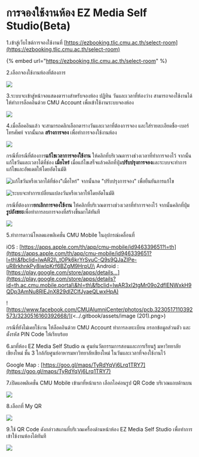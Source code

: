 # การจองใช้งานห้อง EZ Media Self Studio(Beta)

1.เข้าสู่เว็บไซต์การจองใช้งานที่ [https://ezbooking.tlic.cmu.ac.th/select-room](https://ezbooking.tlic.cmu.ac.th/select-room)

{% embed url="https://ezbooking.tlic.cmu.ac.th/select-room" %}

2.เลือกจองใช้งานห้องที่ต้องการ

![](<../.gitbook/assets/image (212).png>)

3.ระบบจะเข้าสู่หน้าจอแสดงตารางสำหรับจองห้อง ปฏิทิน วันและเวลาที่ห้องว่าง สามารถจองใช้งานได้ ให้ทำการล็อคอินด้วย CMU Account เพื่อเข้าใช้งานระบบจองห้อง

![](<../.gitbook/assets/image (208).png>)

4.เมื่อล็อคอินแล้ว จะสามารถคลิกเลือกตารางวันและเวลาที่ต้องการจอง และใส่รายละเอียดชื่อ-เบอร์โทรศัพท์ จากนั้นกด **สร้างการจอง** เพื่อทำการจองใช้งานห้อง

![](<../.gitbook/assets/image (210).png>)

กรณีที่กรณีที่ต้องการ**แก้ไขเวลาการจองใช้งาน** ให้คลิกที่บริเวณตารางช่วงเวลาที่ทำการจองไว้ จากนั้นแก้ไขวันและเวลาได้ที่ช่อง **เมื่อไหร่** เมื่อแก้ไขเสร็จแล้วคลิกที่ปุ่ม**ปรับปรุงการจอง**และระบบจะทำการแก้ไขและอัพเดตให้โดยอัตโนมัติ

![แก้ไขวันหรือเวลาได้ที่ช่อง"เมื่อไหร่" จากนั้นกด "ปรับปรุงการจอง" เพื่อยืนยันการแก้ไข](<../.gitbook/assets/image (209).png>)

![ระบบจะทำการเปลี่ยนแปลงวันหรือเวลาให้โดยอัตโนมัติ](<../.gitbook/assets/image (213).png>)

กรณีที่ต้องการ**ยกเลิกการจองใช้งาน** ให้คลิกที่บริเวณตารางช่วงเวลาที่ทำการจองไว้ จากนั้นคลิกที่ปุ่ม**รูปถังขยะ**เพื่อทำการลบการจองที่สร้างขึ้นมาได้ทันที

![](<../.gitbook/assets/image (206).png>)

5.ทำการดาวน์โหลดแอพลิเคชั่น CMU Mobile ในอุปกรณ์เคลื่อนที่

iOS : [https://apps.apple.com/th/app/cmu-mobile/id946339651?l=th](https://apps.apple.com/th/app/cmu-mobile/id946339651?l=th\&fbclid=IwAR2I\_tOPk6krYrSvuC-Q9s9QJaZIPe-uR8rkhnkPy8iwlpKrf6BZgM9HrpU)\
Android : [https://play.google.com/store/apps/details...](https://play.google.com/store/apps/details?id=th.ac.cmu.mobile.portal\&hl=th\&fbclid=IwAR3xI2tgMr09o2dflENWxkH9QDp3AmNu8RlEJnX829dlZClfJyaeQLwxHpA)

![https://www.facebook.com/CMUAlumniCenter/photos/pcb.3230517110392573/3230516160392668/](<../.gitbook/assets/image (201).png>)

กรณีที่ยังไม่เคยใช้งาน ให้ล็อคอินด้วย CMU Account ทำการลงทะเบียน กรอกข้อมูลส่วนตัว และตั้งรหัส PIN Code ให้เรียบร้อย

6.มาที่ห้อง EZ Media Self Studio ณ ศูนย์นวัตกรรมการสอนและการเรียนรู้ มหาวิทยาลัยเชียงใหม่ ชั้น 3 ใกล้กับศูนย์อาหารมหาวิทยาลัยเชียงใหม่ ในวันและเวลาที่จองใช้งานไว้

Google Map : [https://goo.gl/maps/TyRdYqVj6Lrq1TRY7](https://goo.gl/maps/TyRdYqVj6Lrq1TRY7)

7.เปิดแอพลิเคชั่น CMU Mobile เข้ามาที่หน้าแรก เลือกไอค่อนรูป QR Code บริเวณแถบด้านบน

![](<../.gitbook/assets/image (202).png>)

8.เลือกที่ My QR&#x20;

![](<../.gitbook/assets/image (200).png>)

9.ใช้ QR Code ดังกล่าวสแกนที่บริเวณเครื่องด้านหน้าห้อง EZ Media Self Studio เพื่อทำการเข้าใช้งานห้องได้ทันที

![](<../.gitbook/assets/image (215).png>)
